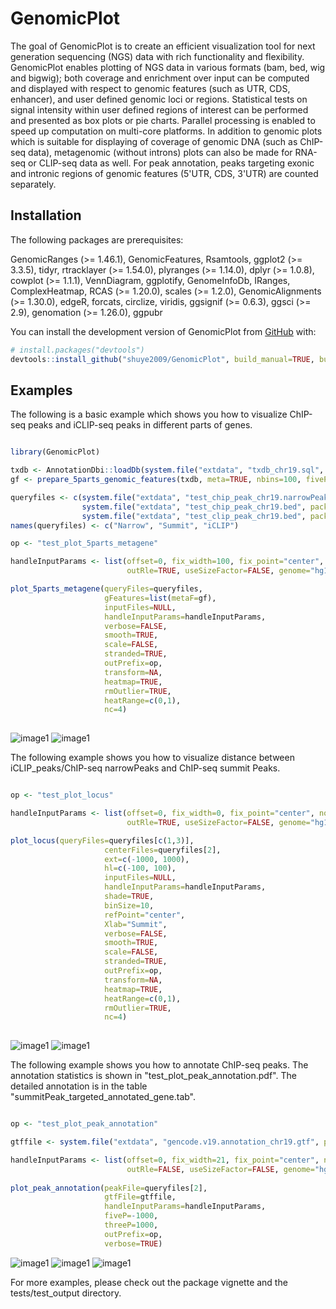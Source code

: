 
# GenomicPlot

<!-- badges: start -->
<!-- badges: end -->

The goal of GenomicPlot is to create an efficient visualization tool for next generation sequencing (NGS) data with rich functionality and flexibility. GenomicPlot enables plotting of NGS data in various formats (bam, bed, wig and bigwig); both coverage and enrichment over input can be computed and displayed with respect to genomic features (such as UTR, CDS, enhancer), and user defined genomic loci or regions. Statistical tests on signal intensity within user defined regions of interest can be performed and presented as box plots or pie charts. Parallel processing is enabled to speed up computation on multi-core platforms. In addition to genomic plots which is suitable for displaying of coverage of genomic DNA (such as ChIP-seq data), metagenomic (without introns) plots can also be made for RNA-seq or CLIP-seq data as well. For peak annotation, peaks targeting exonic and intronic regions of genomic features (5'UTR, CDS, 3'UTR) are counted separately.

## Installation

The following packages are prerequisites: 

GenomicRanges (>= 1.46.1), GenomicFeatures, Rsamtools, ggplot2 (>= 3.3.5), tidyr, rtracklayer (>= 1.54.0), plyranges (>= 1.14.0), dplyr (>= 1.0.8), cowplot (>= 1.1.1), VennDiagram, ggplotify, GenomeInfoDb, IRanges, ComplexHeatmap, RCAS (>= 1.20.0), scales (>= 1.2.0), GenomicAlignments (>= 1.30.0), edgeR, forcats, circlize, viridis, ggsignif (>= 0.6.3), ggsci (>= 2.9), genomation (>= 1.26.0), ggpubr

You can install the development version of GenomicPlot from [GitHub](https://github.com/) with:

``` r
# install.packages("devtools")
devtools::install_github("shuye2009/GenomicPlot", build_manual=TRUE, build_vignettes=TRUE)
```

## Examples

The following is a basic example which shows you how to visualize ChIP-seq peaks and iCLIP-seq peaks in different parts of genes.

``` r

library(GenomicPlot)

txdb <- AnnotationDbi::loadDb(system.file("extdata", "txdb_chr19.sql", package="GenomicPlot"))
gf <- prepare_5parts_genomic_features(txdb, meta=TRUE, nbins=100, fiveP=-2000, threeP=1000, longest=TRUE)

queryfiles <- c(system.file("extdata", "test_chip_peak_chr19.narrowPeak", package="GenomicPlot"),
                system.file("extdata", "test_chip_peak_chr19.bed", package="GenomicPlot"),
                system.file("extdata", "test_clip_peak_chr19.bed", package="GenomicPlot"))
names(queryfiles) <- c("Narrow", "Summit", "iCLIP")

op <- "test_plot_5parts_metagene"

handleInputParams <- list(offset=0, fix_width=100, fix_point="center", norm=FALSE, useScore=FALSE,
                          outRle=TRUE, useSizeFactor=FALSE, genome="hg19")

plot_5parts_metagene(queryFiles=queryfiles, 
                     gFeatures=list(metaF=gf), 
                     inputFiles=NULL, 
                     handleInputParams=handleInputParams,
                     verbose=FALSE, 
                     smooth=TRUE, 
                     scale=FALSE, 
                     stranded=TRUE, 
                     outPrefix=op, 
                     transform=NA, 
                     heatmap=TRUE,
                     rmOutlier=TRUE, 
                     heatRange=c(0,1),
                     nc=4)
                     
```
![image1](./tests/test_output/test_plot_5parts_metagene1_1.png)
![image1](./tests/test_output/test_plot_5parts_metagene1_2.png)

The following example shows you how to visualize distance between iCLIP_peaks/ChIP-seq narrowPeaks and ChIP-seq summit Peaks.

``` r

op <- "test_plot_locus"

handleInputParams <- list(offset=0, fix_width=0, fix_point="center", norm=FALSE, useScore=FALSE,
                          outRle=TRUE, useSizeFactor=FALSE, genome="hg19")

plot_locus(queryFiles=queryfiles[c(1,3)], 
                     centerFiles=queryfiles[2], 
                     ext=c(-1000, 1000), 
                     hl=c(-100, 100), 
                     inputFiles=NULL,                              
                     handleInputParams=handleInputParams, 
                     shade=TRUE, 
                     binSize=10, 
                     refPoint="center", 
                     Xlab="Summit",
                     verbose=FALSE, 
                     smooth=TRUE, 
                     scale=FALSE, 
                     stranded=TRUE, 
                     outPrefix=op, 
                     transform=NA, 
                     heatmap=TRUE,
                     heatRange=c(0,1),
                     rmOutlier=TRUE, 
                     nc=4)
                     
```
![image1](./tests/test_output/test_plot_locus1_1.png)
![image1](./tests/test_output/test_plot_locus1_2.png)

The following example shows you how to annotate ChIP-seq peaks. The annotation statistics is shown in "test_plot_peak_annotation.pdf". The detailed annotation is in the table "summitPeak_targeted_annotated_gene.tab".

``` r

op <- "test_plot_peak_annotation"

gtffile <- system.file("extdata", "gencode.v19.annotation_chr19.gtf", package="GenomicPlot")

handleInputParams <- list(offset=0, fix_width=21, fix_point="center", norm=FALSE, useScore=FALSE,
                          outRle=FALSE, useSizeFactor=FALSE, genome="hg19")
                          
plot_peak_annotation(peakFile=queryfiles[2], 
                     gtfFile=gtffile, 
                     handleInputParams=handleInputParams, 
                     fiveP=-1000, 
                     threeP=1000, 
                     outPrefix=op, 
                     verbose=TRUE)

```
![image1](./tests/test_output/test_plot_peak_annotation1_1.png)
![image1](./tests/test_output/test_plot_peak_annotation1_2.png)
![image1](./tests/test_output/test_plot_peak_annotation1_3.png)

For more examples, please check out the package vignette and the tests/test_output directory.

